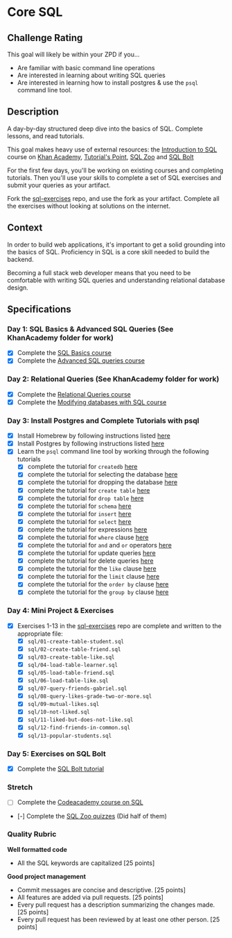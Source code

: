 # Core SQL

## Challenge Rating

This goal will likely be within your ZPD if you...

- Are familiar with basic command line operations
- Are interested in learning about writing SQL queries
- Are interested in learning how to install postgres & use the `psql` command line tool.

## Description

A day-by-day structured deep dive into the basics of SQL. Complete lessons, and read tutorials.

This goal makes heavy use of external resources: the [Introduction to SQL](https://www.khanacademy.org/computing/computer-programming/sql) course on [Khan Academy](https://www.khanacademy.com/), [Tutorial's Point](https://www.tutorialspoint.com/postgresql), [SQL Zoo](http://sqlzoo.net) and [SQL Bolt](https://sqlbolt.com/lesson/select_queries_order_of_execution)

For the first few days, you'll be working on existing courses and completing tutorials. Then you'll use your skills to complete a set of SQL exercises and submit your queries as your artifact.

Fork the [sql-exercises][sql-exercises] repo, and use the fork as your artifact. Complete all the exercises without looking at solutions on the internet.

## Context

In order to build web applications, it's important to get a solid grounding into the basics of SQL. Proficiency in SQL is a core skill needed to build the backend.

Becoming a full stack web developer means that you need to be comfortable with writing SQL queries and understanding relational database design.

## Specifications

### Day 1: SQL Basics & Advanced SQL Queries (See KhanAcademy folder for work)
- [x] Complete the [SQL Basics course](https://www.khanacademy.org/computing/computer-programming/sql#sql-basics)
- [x] Complete the [Advanced SQL queries course](https://www.khanacademy.org/computing/computer-programming/sql#more-advanced-sql-queries)

### Day 2: Relational Queries (See KhanAcademy folder for work)
- [x] Complete the [Relational Queries course](https://www.khanacademy.org/computing/computer-programming/sql#relational-queries-in-sql)
- [x] Complete the [Modifying databases with SQL course](https://www.khanacademy.org/computing/computer-programming/sql#modifying-databases-with-sql)

### Day 3: Install Postgres and Complete Tutorials with psql
- [x] Install Homebrew by following instructions listed [here](https://gist.github.com/punitrathore/ca32542fddd0d8b625aab610c35e4545)
- [x] Install Postgres by following instructions listed [here](https://gist.github.com/punitrathore/ca32542fddd0d8b625aab610c35e4545#install-postgres)
- [x] Learn the `psql` command line tool by working through the following tutorials
  - [x] complete the tutorial for `createdb` [here](https://www.tutorialspoint.com/postgresql/postgresql_create_database.htm)
  - [x] complete the tutorial for selecting the database [here](https://www.tutorialspoint.com/postgresql/postgresql_select_database.htm)
  - [x] complete the tutorial for dropping the database [here](https://www.tutorialspoint.com/postgresql/postgresql_drop_database.htm)
  - [x] complete the tutorial for `create table` [here](https://www.tutorialspoint.com/postgresql/postgresql_create_table.htm)
  - [x] complete the tutorial for `drop table` [here](https://www.tutorialspoint.com/postgresql/postgresql_drop_table.htm)
  - [x] complete the tutorial for `schema` [here](https://www.tutorialspoint.com/postgresql/postgresql_schema.htm)
  - [x] complete the tutorial for `insert` [here](https://www.tutorialspoint.com/postgresql/postgresql_insert_query.htm)
  - [x] complete the tutorial for `select` [here](https://www.tutorialspoint.com/postgresql/postgresql_select_query.htm)
  - [x] complete the tutorial for expressions [here](https://www.tutorialspoint.com/postgresql/postgresql_expressions.htm)
  - [x] complete the tutorial for `where` clause [here](https://www.tutorialspoint.com/postgresql/postgresql_where_clause.htm)
  - [x] complete the tutorial for `and` and `or` operators [here](https://www.tutorialspoint.com/postgresql/postgresql_and_or_clauses.htm)
  - [x] complete the tutorial for update queries [here](https://www.tutorialspoint.com/postgresql/postgresql_update_query.htm)
  - [x] complete the tutorial for delete queries [here](https://www.tutorialspoint.com/postgresql/postgresql_delete_query.htm)
  - [x] complete the tutorial for the `like` clause [here](https://www.tutorialspoint.com/postgresql/postgresql_like_clause.htm)
  - [x] complete the tutorial for the `limit` clause [here](https://www.tutorialspoint.com/postgresql/postgresql_limit_clause.htm)
  - [x] complete the tutorial for the `order by` clause [here](https://www.tutorialspoint.com/postgresql/postgresql_order_by.htm)
  - [x] complete the tutorial for the `group by` clause [here](https://www.tutorialspoint.com/postgresql/postgresql_group_by.htm)

### Day 4: Mini Project & Exercises
- [x] Exercises 1-13 in the [sql-exercises][sql-exercises] repo are complete and written to the appropriate file:
  - [x] `sql/01-create-table-student.sql`
  - [x] `sql/02-create-table-friend.sql`
  - [x] `sql/03-create-table-like.sql`
  - [x] `sql/04-load-table-learner.sql`
  - [x] `sql/05-load-table-friend.sql`
  - [x] `sql/06-load-table-like.sql`
  - [x] `sql/07-query-friends-gabriel.sql`
  - [x] `sql/08-query-likes-grade-two-or-more.sql`
  - [x] `sql/09-mutual-likes.sql`
  - [x] `sql/10-not-liked.sql`
  - [x] `sql/11-liked-but-does-not-like.sql`
  - [x] `sql/12-find-friends-in-common.sql`
  - [x] `sql/13-popular-students.sql`

### Day 5: Exercises on SQL Bolt
- [x] Complete the [SQL Bolt tutorial](https://sqlbolt.com/)

### Stretch
- [ ] Complete the [Codeacademy course on SQL](https://www.codecademy.com/learn/learn-sql)
- [-] Complete the [SQL Zoo quizzes](http://sqlzoo.net/wiki/Tutorial_Quizzes) (Did half of them)

### Quality Rubric

**Well formatted code**
- All the SQL keywords are capitalized [25 points]

**Good project management**
- Commit messages are concise and descriptive. [25 points]
- All features are added via pull requests. [25 points]
- Every pull request has a description summarizing the changes made. [25 points]
- Every pull request has been reviewed by at least one other person. [25 points]

[sql-exercises]:https://github.com/GuildCrafts/sql-exercises
